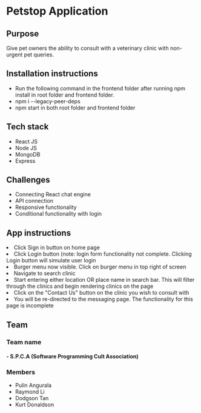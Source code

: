 <h1>Petstop Application</h1>

<h2>Purpose</h2>
<p>Give pet owners the ability to consult with a veterinary clinic with non-urgent pet queries.</p>

<h2>Installation instructions</h2>
<ul>
  <li>Run the following command in the frontend folder after running npm install in root folder and frontend folder.</li>
  <li>npm i --legacy-peer-deps</li>
  <li>npm start in both root folder and frontend folder</li>
</ul>

<h2>Tech stack</h2>
<ul>
  <li>React JS</li>
  <li>Node JS</li>
  <li>MongoDB</li>
  <li>Express</li>
</ul>

<h2>Challenges</h2>
<ul>
  <li>Connecting React chat engine</li>
  <li>API connection</li>
  <li>Responsive functionality</li>
  <li>Conditional functionality with login</li>
</ul>

<h2>App instructions</h2>
<li>Click Sign in button on home page</li>
<li>Click Login button (note: login form functionality not complete. Clicking Login button will simulate user login</li>
<li>Burger menu now visible. Click on burger menu in top right of screen</li>
<li>Navigate to search clinic</li>
<li>Start entering either location OR place name in search bar. This will filter through the clinics and begin rendering clinics on the page</li>
<li>Click on the "Contact Us" button on the clinic you wish to consult with</li>
<li>You will be re-directed to the messaging page. The functionality for this page is incomplete</li>

<h2>Team</h2>
<h3>Team name</h3>
<h4> - S.P.C.A (Software Programming Cult Association)</h4>
<h3>Members</h3>
<ul>
  <li>Pulin Angurala</li>
  <li>Raymond Li</li>
  <li>Dodgson Tan</li>
  <li>Kurt Donaldson</li>
  
</ul>
